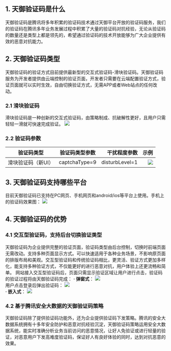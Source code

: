 ## 1. 天御验证码是什么
天御验证码是腾讯将多年积累的验证码技术通过天御平台开放的验证码服务，我们的验证码在腾讯多年业务发展过程中积累了大量的验证码对抗经验，无论从验证码的数量还是类型上都是领先的，希望通过验证码的技术开放能够为广大企业提供有效的恶意对抗能力。


## 2. 天御验证码类型
天御验证码的验证方式目前提供最新型的交互式验证码-滑块验证码。天御验证码服务为开发者提供由云端控制的验证页面，开发者只需要在云端配置验证方式，验证页面就可以实时生效，自由切换验证方式，无需APP或者Web站点的任何改动。
###	2.1 滑块验证码
滑块验证码是一种创新的交互式验证码，由策略制成、抗破解性更好，且用户只需轻轻一滑就可快速完成验证。
![](http://imgcache.tce.fsphere.cn/image/mc.qcloudimg.com/static/img/de13b06cf9c42e335306d73ce0af29fc/image.png)  

### 2.2 验证码参数
|验证码类型 |验证码类型参数 |干扰程度参数 | 示例 |
| ------------- |:-------------:| -----:| -----:|
| 滑块验证码（新UI）  | captchaType=9 |disturbLevel=1 | ![](http://imgcache.tce.fsphere.cn/image/mc.qcloudimg.com/static/img/75f978f17e7213f91dcac9133b35eb1d/%7B7EB00CFA-D61B-4B09-B432-C4146D9E94F6%7D.png) |

## 3. 天御验证码支持哪些平台
目前天御验证码已支持在PC网页、手机网页和android/ios等平台上使用。手机上的验证码效果图：
![](http://imgcache.tce.fsphere.cn/image/mc.qcloudimg.com/static/img/734ea98d5aabd8476efdd1b14eb09f81/image.png)  

## 4. 天御验证码的优势
### 4.1 交互型验证码，支持后台切换验证类型
天御验证码为企业提供完整的验证页面，验证码类型由后台控制，切换时前端页面无需改动。支持多种页面显示方式。可以快速适用于各种业务场景，不影响原页面的排版布局和美观。交互型验证码和传统验证码相比，更灵活、验证方式更加多样化，能支持多种验证方式，不仅能更好的进行恶意对抗，用户体验上还更流畅和简单。 网站接入交互型验证码后，页面只需显示验证区域让用户进行点击，验证码的验证过程将由天御验证码完成： 
**· 弹窗式**：
![](http://imgcache.tce.fsphere.cn/image/mc.qcloudimg.com/static/img/97d942e4dc23d997b458ac5629bd3f5a/image.png)  
 用户点击登录后弹出验证码：
![](http://imgcache.tce.fsphere.cn/image/mc.qcloudimg.com/static/img/97756888ddbf25cce83363fa06d3e331/image.png)  
**· 嵌入式**：
![](http://imgcache.tce.fsphere.cn/image/mc.qcloudimg.com/static/img/4f1a0659e32e9c8d062bace3a0a760cb/image.png)  

### 4.2 基于腾讯安全大数据的天御验证码策略
天御验证码除了提供验证码功能外，还为企业提供验证码下发策略。腾讯的安全大数据系统拥有十多年安全防护和恶意对抗经验沉淀，天御验证码策略运用安全大数据系统，能实时准确分析业务当前访问的恶意情况，让好人免验证或进行轻量的验证，对恶意用户下发高难度验证码，保证好人有良好体验的同时，达到对抗恶意的效果。  
